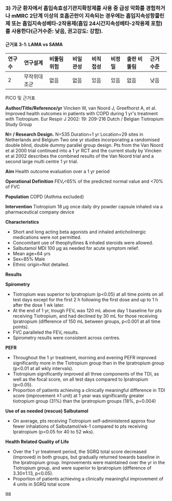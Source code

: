### 3) 가군 환자에서 흡입속효성기관지확장제를 사용 중 급성 악화를 경험하거나 mMRC 2단계 이상의 호흡곤란이 지속되는 경우에는 흡입지속성항콜린제 또는 흡입지속성베타-2작용제(흡입 24시간지속성베타-2작용제 포함)를 사용한다(근거수준: 낮음, 권고강도: 강함).

#### 근거표 3-1: LAMA vs SAMA

| 연구수 | 연구설계 | 비뚤림 위험 | 비일관성 | 비직접성 | 비정밀 | 출판 비뚤림 | 근거수준 |
| :----- | :------- | :---------- | :------- | :------- | :------- | :---------- | :------- |
| 2      | 무작위대조군 | 없음        | 없음     | 있음     | 있음     | 없음        | 낮음     |

PICO 및 근거표

**Author/Title/Reference/yr**
Vincken W, van Noord J, Greefhorst A, et al. Improved health outcomes in patients with COPD during 1 yr's treatment with Tiotropium. Eur Respir J 2002: 19: 209-216 Dutch / Belgian Tiotropium Study Group

**N= / Research Design.**
N=535 Duration=1 yr Location=29 sites in Netherlands and Belgium
Two one yr studies incorporating a randomised double blind, double dummy parallel group design. Pts from the Van Noord et al 2000 trial continued into a 1 yr RCT and the current study by Vincken et al 2002 describes the combined results of the Van Noord trial and a second large multi centre 1 yr trial.

**Aim**
Health outcome evaluation over a 1 yr period

**Operational Definition**
FEV₁<65% of the predicted normal value and <70% of FVC

**Population**
COPD (Asthma excluded)

**Intervention**
Tiotropium 18 μg once daily dry powder capsule inhaled via a pharmaceutical company device

**Characteristics**
- Short and long acting beta agonists and inhaled anticholinergic medications were not permitted.
- Concomitant use of theophyllines & inhaled steroids were allowed.
- Salbutamol MDI 100 μg as needed for acute symptom relief.
- Mean age=64 yrs
- Sex=85% Male
- Ethnic origin=Not detailed.

**Results**

**Spirometry**
- Tiotropium was superior to Ipratropium (p<0.05) at all time points on all test days except for the first 2 h following the first dose and up to 1 h after the dose 1 wk later.
- At the end of 1 yr, trough FEV₁ was 120 mL above day 1 baseline for pts receiving Tiotropium, and had declined by 30 mL for those receiving Ipratropium (difference of 150 mL between groups, p<0.001 at all time points).
- FVC paralleled the FEV₁ results.
- Spirometry results were consistent across centres.

**PEFR**
- Throughout the 1 yr treatment, morning and evening PEFR improved significantly more in the Tiotropium group than in the Ipratropium group (p<0.01 at all wkly intervals).
- Tiotropium significantly improved all three components of the TDI, as well as the focal score, on all test days compared to Ipratropium (p<0.05).
- Proportion of patients achieving a clinically meaningful difference in TDI score (improvement ≥1 unit) at 1 year was significantly greater tiotropium group (31%) than the ipratropium groups (18%, p=0.004)

**Use of as needed (rescue) Salbutamol**
- On average, pts receiving Tiotropium self-administered approx four fewer inhalations of Salbutamol/wk-1 compared to pts receiving Ipratropium (p<0.05 for 40 to 52 wks).

**Health Related Quality of Life**
- Over the 1 yr treatment period, the SGRQ total score decreased (improved) in both groups, but gradually returned towards baseline in the Ipratropium group. Improvements were maintained over the yr in the Tiotropium group, and were superior to Ipratropium (difference of 3.30±1.13, p<0.05).
- Proportion of patients achieving a clinically meaningful improvement of 4 units in SGRQ total score

<PAGE>98
